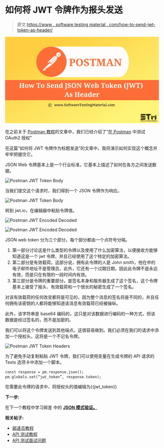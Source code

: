 # 如何将 JWT 令牌作为报头发送

> 原文:[https://www . software testing material . com/how-to-send-jwt-token-as-header/](https://www.softwaretestingmaterial.com/how-to-send-jwt-token-as-header/)

![How To Send JSON Web Token As Header](img/abd860f615d7cbde31f59329c02c1d36.png)

在之前关于 [Postman 教程](https://www.softwaretestingmaterial.com/postman-tutorial/)的文章中，我们已经介绍了“[在 Postman](https://www.softwaretestingmaterial.com/testing-oauth2-authorization-in-postman/) 中测试 OAuth2 授权”

在这篇“如何将 JWT 令牌作为标题发送”的文章中，我将演示如何实现这个概念并牢牢把握住它。

JSON Web 令牌基本上是一个行业标准，它基本上描述了如何在各方之间发送数据。

![Postman JWT Token Body](img/94780150cd38965c385b1e98dc2429ab.png)

当我们提交这个请求时，我们得到一个 JSON 令牌作为响应。

![Postman JWT Token Body](img/9258184e057e645071dc1f7c50e759ca.png)

转到 jwt.io，在编辑器中粘贴令牌值。

![Postman JWT Encoded Decoded](img/e80b002353da1307150237d30de897c4.png)

![Postman JWT Encoded Decoded](img/9f0cba88859a1eb2f7671849541c1537.png)

JSON web token 分为三个部分。每个部分都由一个点符号分隔。

1.  第一部分讨论这是什么类型的令牌以及使用了什么加密算法，以便接收方能够知道这是一个 jwt 令牌，并且已经使用了这个特定的加密算法。
2.  第二部分是有效载荷。这部分说，拥有此令牌的人是 John smith，他在中的电子邮件地址不是管理员，此外，它还有一个过期日期，因此此令牌不是永远有效，而是只在有限的一段时间内有效。
3.  第三部分是令牌的重要部分。是签名本身和服务器生成了这个签名，这个令牌基本上接受了报头、有效载荷和一个很长的秘密生成了一个签名。

对该有效载荷的任何改变都将是可见的，因为整个消息的签名将是不同的，并且任何拥有该密钥的人都将能够知道该消息有效载荷已经被操纵。

此外，该字符串是 base64 编码的，这只是对该数据进行编码的一种方式，但该数据是经过签名的，而不是加密的。

我们可以将这个令牌发送到其他端点。这很容易做到。我们必须在我们的请求中添加一个授权头，这将是一个不记名令牌。

![Postman JWT Token Headers](img/1127f54587520fbc10ac4fb1c21a54ba.png)

为了避免手动复制粘贴 JWT 令牌，我们可以使用变量在生成令牌的 API 请求的 Tests 选项卡中添加一个脚本。

```
const response = pm.response.json();
pm.globals.set(“jwt_token”, response.token);
```

在需要此令牌的请求中，将授权头的值编辑为{{jwt_token}}

**下一步:**

在下一个教程中学习邮差 中的 [**JSON 模式验证。**](https://www.softwaretestingmaterial.com/json-schema-validation-in-postman/)

**相关帖子:**

*   [邮递员教程](https://www.softwaretestingmaterial.com/postman-tutorial/)
*   [API 测试教程](https://www.softwaretestingmaterial.com/api-testing/)
*   [API 测试面试问题](https://www.softwaretestingmaterial.com/api-testing-interview-questions/)